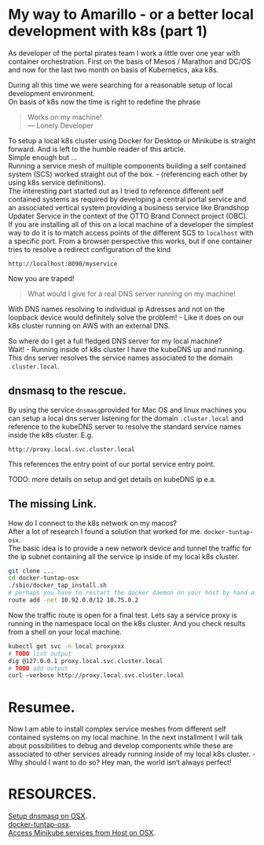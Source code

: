 # My way to Amarillo - or a better local development with k8s (part 1)  

As developer of the portal pirates team I work a little over one year with container orchestration. First on the basis of Mesos / Marathon and DC/OS and now for the last two month on basis of Kubernetics, aka k8s.  

During all this time we were searching for a reasonable setup of local development environment.  
On basis of k8s now the time is right to redefine the phrase  

> Works on my machine!  
> — Lonely Developer

To setup a local k8s cluster using Docker for Desktop or Minikube is straight forward. And is left to the humble reader of this article.  
Simple enough but ...   
Running a service mesh of multiple components building a self contained system (SCS) worked straight out of the box.  -  (referencing each other by using k8s service definitions).   
The interesting part started out as I tried to reference different self contained systems as required by developing a central portal service and an associated vertical system providing a business service like Brandshop Updater Service in the context of the OTTO Brand Connect project (OBC).  
If you are installing all of this on a local machine of a developer the simplest way to do it is to match access points of the different SCS to `localhost` with a specific port. From a browser perspective this works, but if one container tries to resolve a redirect configuration of the kind

```http://localhost:8090/myservice
```

Now you are traped!   

> What would I give for a real DNS server running on my machine!  

With DNS names resolving to individual ip Adresses and not on the loopback device would definitely solve the problem! - Like it does on our k8s cluster running on AWS with an external DNS.    

So where do I get a full fledged DNS server for my local machine?  
Wait! - Running inside of k8s cluster I have the kubeDNS up and running. This dns server resolves the service names associated to the domain `.cluster.local`.   

## dnsmasq to the rescue.   

By using the service `dnsmasq`provided for Mac OS and linux machines you can setup a local dns server listening for the domain `.cluster.local` and reference to the kubeDNS server to resolve the standard service names inside the k8s cluster. E.g. 

```http://proxy.local.svc.cluster.local
```

This references the entry point of our portal service entry point.   

TODO: more details on setup and get details on kubeDNS ip e.a.  

## The missing Link.   

How do I connect to the k8s network on my macos?  
After a lot of research I found a solution that worked for me.  `docker-tuntap-osx`.  
The basic idea is to provide a new network device and tunnel the traffic for the ip subnet containing all the service ip inside of my local k8s cluster.   

```bash
git clone ...
cd docker-tuntap-osx
./sbin/docker_tap_install.sh
# perhaps you have to restart the docker daemon on your host by hand after crash
route add -net 10.92.0.0/12 10.75.0.2
```

Now the traffic route is open for a final test. Lets say a service proxy is running in the namespace local on the k8s cluster. And you check results from a shell on your local machine.

```bash
kubectl get svc -n local proxyxxx
# TODO list output
dig @127.0.0.1 proxy.local.svc.cluster.local
# TODO add output
curl —verbose http://proxy.local.svc.cluster.local
```

# Resumee.   

Now I am able to install complex service meshes from different self contained systems on my local machine. In the next installment I will talk about possibilities to debug and develop components while these are associated to other services already running inside of my local k8s cluster. - Why should I want to do so?  Hey man, the world isn‘t always perfect!   

# RESOURCES.  

[Setup dnsmasq on OSX](https://gist.github.com/brablc/f48fef6336765212360ed3de66034b90).   
[docker-tuntap-osx](https://github.com/AlmirKadric-Published/docker-tuntap-osx).  
[Access Minikube services from Host on OSX]().  